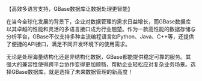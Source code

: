 【高效多语言支持，GBase数据库让数据处理更智能】

在当今全球化发展的背景下，企业对数据管理的需求日益增长，而GBase数据库以其卓越的性能和灵活的多语言接口成为行业翘楚。作为一款高性能的数据存储与分析平台，GBase不仅支持多种主流编程语言如Python、Java、C++等，还提供了便捷的API接口，满足不同开发环境下的使用需求。

无论是处理海量结构化还是非结构化数据，GBase都能提供稳定可靠的服务。其强大的兼容性使得跨平台协作变得更加顺畅，帮助企业轻松应对复杂业务场景。选择GBase数据库，就是选择了未来数据管理的新高度！